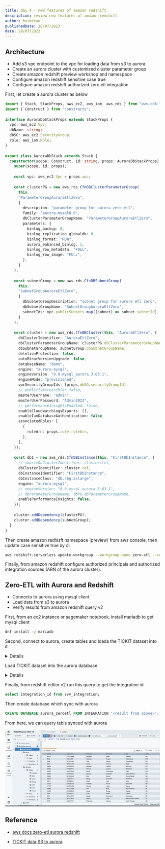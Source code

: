 ```yaml
---
title: day 4 - new features of amazon redshift
description: review new features of amazon redshift
author: haimtran
publishedDate: 28/07/2023
date: 28/07/2023
---
```


## Architecture

- Add s3 vpc endpoint to the vpc for loading data from s3 to aurora
- Create an aurora cluster with customized cluster parameter group
- Create amazon redshift preview workshop and namespace
- Configure amazon redshift sensitive case true
- Configure amazon redshift authorized zero etl integration

First, let create a aurora cluster as below

```ts
import { Stack, StackProps, aws_ec2, aws_iam, aws_rds } from "aws-cdk-lib";
import { Construct } from "constructs";

interface AuroraDbStackProps extends StackProps {
  vpc: aws_ec2.Vpc;
  dbName: string;
  dbSG: aws_ec2.SecurityGroup;
  role: aws_iam.Role;
}

export class AuroraDbStack extends Stack {
  constructor(scope: Construct, id: string, props: AuroraDbStackProps) {
    super(scope, id, props);

    const vpc: aws_ec2.Vpc = props.vpc;

    const clusterPG = new aws_rds.CfnDBClusterParameterGroup(
      this,
      "ParameterGroupAuroraEtlZero",
      {
        description: "parameter group for aurora zero-etl",
        family: "aurora-mysql8.0",
        dbClusterParameterGroupName: "ParameterGroupAuroraEtlZero",
        parameters: {
          binlog_backup: 0,
          binlog_replication_globaldb: 0,
          binlog_format: "ROW",
          aurora_enhanced_binlog: 1,
          binlog_row_metadata: "FULL",
          binlog_row_image: "FULL",
        },
      }
    );

    const subnetGroup = new aws_rds.CfnDBSubnetGroup(
      this,
      "SubnetGroupAuroraEtlZero",
      {
        dbSubnetGroupDescription: "subnet group for aurora etl zero",
        dbSubnetGroupName: "SubnetGroupAuroraEtlZero",
        subnetIds: vpc.publicSubnets.map((subnet) => subnet.subnetId),
      }
    );

    const cluster = new aws_rds.CfnDBCluster(this, "AuroraEtlZero", {
      dbClusterIdentifier: "AuroraEtlZero",
      dbClusterParameterGroupName: clusterPG.dbClusterParameterGroupName,
      dbSubnetGroupName: subnetGroup.dbSubnetGroupName,
      deletionProtection: false,
      autoMinorVersionUpgrade: false,
      databaseName: "demo",
      engine: "aurora-mysql",
      engineVersion: "8.0.mysql_aurora.3.03.1",
      engineMode: "provisioned",
      vpcSecurityGroupIds: [props.dbSG.securityGroupId],
      // publiclyAccessible: false,
      masterUsername: "admin",
      masterUserPassword: "Admin2023",
      // performanceInsightsEnabled: false,
      enableCloudwatchLogsExports: [],
      enableIamDatabaseAuthentication: false,
      associatedRoles: [
        {
          roleArn: props.role.roleArn,
        },
      ],
    });

    const db1 = new aws_rds.CfnDBInstance(this, "FirstDbInstance", {
      // sourceDbClusterIdentifier: cluster.ref,
      dbClusterIdentifier: cluster.ref,
      dbInstanceIdentifier: "FirstDbInstance",
      dbInstanceClass: "db.r6g.2xlarge",
      engine: "aurora-mysql",
      // engineVersion: "8.0.mysql_aurora.3.03.1",
      // dbParameterGroupName: dbPG.dbParameterGroupName,
      enablePerformanceInsights: false,
    });

    cluster.addDependency(clusterPG);
    cluster.addDependency(subnetGroup);
  }
}
```

Then create amazon redhisft namespace (preview) from aws console, then update case sensitive true by cli

```bash
aws redshift-serverless update-workgroup --workgroup-name zero-etl --config-parameters parameterKey=enable_case_sensitive_identifier,parameterValue=true --region us-east-1
```

Finally, from amazon redshift configure authorized principals and authorized integration sources (ARN of the aurora cluster).

## Zero-ETL with Aurora and Redshift

- Connecto to aurora using mysql client
- Load data from s3 to aurora
- Verify results from amazon redshift query v2

First, from an ec2 instance or sagemaker notebook, install mariadb to get mysql client

```bash
dnf install -y mariadb
```

Second, connect to aurora, create tables and loada the TICKIT dataset into it

<details>
  <aurora data>

```bash
export host=xxx.xxx.us-east-1.rds.amazonaws.com
export password=xxx
dnf update
dnf install -y mariadb
touch run.sh
echo 'export host=' >> run.sh
echo 'export user=demo' >> run.sh
echo 'export password=' >> run.sh
echo 'mysql --host=$host --user=$user --password=$password -f < aurora-tickit-db.sql' >> run.sh
chmod 700 run.sh
```

</details>

Load TICKIT dataset into the aurora database

<details>
  <aurora data>

```sql
Tickit.db in MySQL

create database demodb;

create table demodb.users(
    userid integer not null primary key,
    username char(8),
    firstname varchar(30),
    lastname varchar(30),
    city varchar(30),
    state char(2),
    email varchar(100),
    phone char(14),
    likesports boolean,
    liketheatre boolean,
    likeconcerts boolean,
    likejazz boolean,
    likeclassical boolean,
    likeopera boolean,
    likerock boolean,
    likevegas boolean,
    likebroadway boolean,
    likemusicals boolean);

create table demodb.venue(
    venueid integer not null primary key,
    venuename varchar(100),
    venuecity varchar(30),
    venuestate char(2),
    venueseats integer);


create table demodb.category(
    catid integer not null primary key,
    catgroup varchar(10),
    catname varchar(10),
    catdesc varchar(50));


create table demodb.date (
    dateid integer not null primary key,
    caldate date not null,
    day character(3) not null,
    week smallint not null,
    month character(5) not null,
    qtr character(5) not null,
    year smallint not null,
    holiday boolean default FALSE );


create table demodb.event(
    eventid integer not null primary key,
    venueid integer not null,
    catid integer not null,
    dateid integer not null,
    eventname varchar(200),
    starttime timestamp);


create table demodb.listing(
    listid integer not null primary key,
    sellerid integer not null,
    eventid integer not null,
    dateid integer not null,
    numtickets smallint not null,
    priceperticket decimal(8,2),
    totalprice decimal(8,2),
    listtime timestamp);


create table demodb.sales(
    salesid integer not null primary key,
    listid integer not null,
    sellerid integer not null,
    buyerid integer not null,
    eventid integer not null,
    dateid integer not null,
    qtysold smallint not null,
    pricepaid decimal(8,2),
    commission decimal(8,2),
    saletime timestamp);

--- For IAD (us-east-1, N Virginia) region, please use below load scripts:
LOAD DATA FROM S3 PREFIX 's3://redshift-blogs/zero-etl-integration/data/tickit/users/' INTO TABLE demodb.users FIELDS TERMINATED BY '|';
LOAD DATA FROM S3 PREFIX 's3://redshift-blogs/zero-etl-integration/data/tickit/event/' INTO TABLE demodb.event FIELDS TERMINATED BY '|';
LOAD DATA FROM S3 PREFIX 's3://redshift-blogs/zero-etl-integration/data/tickit/category/' INTO TABLE demodb.category FIELDS TERMINATED BY '|';
LOAD DATA FROM S3 PREFIX 's3://redshift-blogs/zero-etl-integration/data/tickit/date/' INTO TABLE demodb.date FIELDS TERMINATED BY '|';
LOAD DATA FROM S3 PREFIX 's3://redshift-blogs/zero-etl-integration/data/tickit/listing/' INTO TABLE demodb.listing FIELDS TERMINATED BY '|';
LOAD DATA FROM S3 PREFIX 's3://redshift-blogs/zero-etl-integration/data/tickit/venue/' INTO TABLE demodb.venue FIELDS TERMINATED BY '|';
LOAD DATA FROM S3 PREFIX 's3://redshift-blogs/zero-etl-integration/data/tickit/sales/' INTO TABLE demodb.sales FIELDS TERMINATED BY '|';

--- For PDX (us-west-2, Oregon) region, please use below load scripts:
LOAD DATA FROM S3 PREFIX 's3://redshift-immersionday-labs/data/tickit/users/' INTO TABLE demodb.users FIELDS TERMINATED BY '|';
LOAD DATA FROM S3 PREFIX 's3://redshift-immersionday-labs/data/tickit/event/' INTO TABLE demodb.event FIELDS TERMINATED BY '|';
LOAD DATA FROM S3 PREFIX 's3://redshift-immersionday-labs/data/tickit/category/' INTO TABLE demodb.category FIELDS TERMINATED BY '|';
LOAD DATA FROM S3 PREFIX 's3://redshift-immersionday-labs/data/tickit/date/' INTO TABLE demodb.date FIELDS TERMINATED BY '|';
LOAD DATA FROM S3 PREFIX 's3://redshift-immersionday-labs/data/tickit/listing/' INTO TABLE demodb.listing FIELDS TERMINATED BY '|';
LOAD DATA FROM S3 PREFIX 's3://redshift-immersionday-labs/data/tickit/venue/' INTO TABLE demodb.venue FIELDS TERMINATED BY '|';
LOAD DATA FROM S3 PREFIX 's3://redshift-immersionday-labs/data/tickit/sales/' INTO TABLE demodb.sales FIELDS TERMINATED BY '|';
```

</details>

Finally, from redshift edtior v2 run this query to get the integration id

```sql
select integration_id from svv_integration;
```

Then create database which sync with aurora

```sql
CREATE DATABASE aurora_zeroetl FROM INTEGRATION '<result from above>';
```

From here, we can query tabls synced with aurora

![Screenshot](./../assets/redshift-qurora-etl-zero-1.png)

## Reference

- [aws docs zero-etl aurora redshift](https://docs.aws.amazon.com/AmazonRDS/latest/AuroraUserGuide/zero-etl.setting-up.html)

- [TICKIT data S3 to aurora](https://redshift-demos.s3.amazonaws.com/sql/ZTL/Tickit.db+in+MySQL.html)
